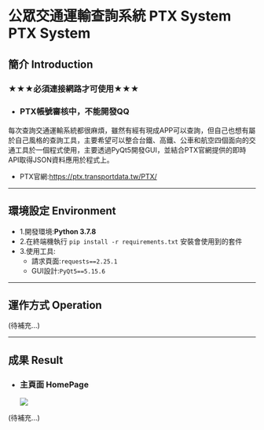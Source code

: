 # 公眾交通運輸查詢系統 PTX System PTX System

## 簡介 Introduction

### ★★★必須連接網路才可使用★★★
- ### PTX帳號審核中，不能開發QQ
每次查詢交通運輸系統都很麻煩，雖然有經有現成APP可以查詢，但自己也想有屬於自己風格的查詢工具，主要希望可以整合台鐵、高鐵、公車和航空四個面向的交通工具於一個程式使用，主要透過PyQt5開發GUI，並結合PTX官網提供的即時API取得JSON資料應用於程式上。

- PTX官網:https://ptx.transportdata.tw/PTX/ 

----------------------------------------
## 環境設定 Environment
- 1.開發環境:**Python 3.7.8**
- 2.在終端機執行 ```pip install -r requirements.txt``` 安裝會使用到的套件
- 3.使用工具:
    - 請求頁面:```requests==2.25.1```
    - GUI設計:```PyQt5==5.15.6```

----------------------------------------
## 運作方式 Operation

(待補充...)

----------------------------------------
## 成果 Result

- ### 主頁面 HomePage
    ![](https://i.imgur.com/OL8rlPS.png)

(待補充...)
